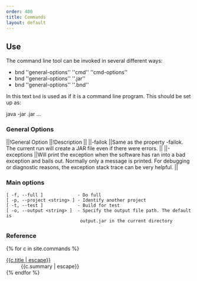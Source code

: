 ```yaml
---
order: 400
title: Commands
layout: default
---
```


## Use
The command line tool can be invoked in several different ways:

* bnd ''general-options'' ''cmd'' ''cmd-options''
* bnd ''general-options'' ''<file>.jar''
* bnd ''general-options'' ''<file>.bnd''

In this text `bnd` is used as if it is a command line program. This should be set up as: 

  java -jar <path to bnd>.jar ...

### General Options

||!General Option ||!Description ||
||-failok ||Same as the property -failok. The current run will create a JAR file even if there were errors. ||
||-exceptions ||Will print the exception when the software has ran into a bad exception and bails out. Normally only a message is printed. For debugging or diagnostic reasons, the exception stack trace can be very helpful. ||

### Main options

    [ -f, --full ]             - Do full
    [ -p, --project <string> ] - Identify another project
    [ -t, --test ]             - Build for test
    [ -o, --output <string> ]  - Specify the output file path. The default is
                                output.jar in the current directory


### Reference


<div>
<dl class="property-index">

{% for c in site.commands %}<dt><a href="{{ c.url | prepend: site.baseurl }}">{{c.title | escape}}</a></dt><dd>{{c.summary | escape}}</dd>
{% endfor %}

</dl>
</div>
